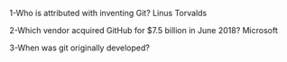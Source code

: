 1-Who is attributed with inventing Git? 
Linus Torvalds

2-Which vendor acquired GitHub for $7.5 billion in June 2018?
Microsoft

3-When was git originally developed?

